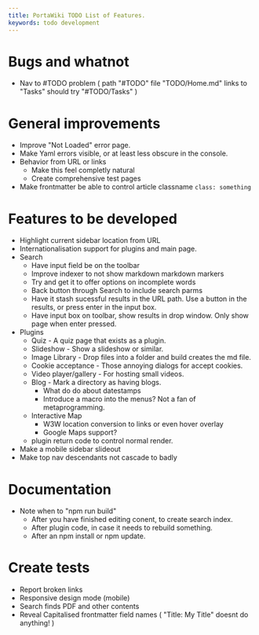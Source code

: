 ```yaml
---
title: PortaWiki TODO List of Features.
keywords: todo development
---
```


# Bugs and whatnot

* Nav to #TODO problem ( path "#TODO" file "TODO/Home.md" links to "Tasks" should try "#TODO/Tasks" )


# General improvements

* Improve "Not Loaded" error page.
* Make Yaml errors visible, or at least less obscure in the console.
* Behavior from URL or links
    * Make this feel completly natural
    * Create comprehensive test pages
* Make frontmatter be able to control article classname `class: something`

# Features to be developed

* Highlight current sidebar location from URL
* Internationalisation support for plugins and main page.
* Search 
    * Have input field be on the toolbar
    * Improve indexer to not show markdown markdown markers
    * Try and get it to offer options on incomplete words
    * Back button through Search to include search parms
    * Have it stash sucessful results in the URL path. Use a button in the results, or press enter in the input box.
    * Have input box on toolbar, show results in drop window. Only show page when enter pressed.
* Plugins
    * Quiz - A quiz page that exists as a plugin.
    * Slideshow - Show a slideshow or similar.
    * Image Library - Drop files into a folder and build creates the md file.
    * Cookie acceptance - Those annoying dialogs for accept cookies.
    * Video player/gallery - For hosting small videos.
    * Blog - Mark a directory as having blogs. 
        * What do do about datestamps
        * Introduce a macro into the menus? Not a fan of metaprogramming.
    * Interactive Map
        * W3W location conversion to links or even hover overlay
        * Google Maps support?
    * plugin return code to control normal render.
* Make a mobile sidebar slideout
* Make top nav descendants not cascade to badly

# Documentation

* Note when to "npm run build"
    * After you have finished editing conent, to create search index.
    * After plugin code, in case it needs to rebuild something.
    * After an npm install or npm update.

# Create tests

* Report broken links
* Responsive design mode (mobile)
* Search finds PDF and other contents
* Reveal Capitalised frontmatter field names ( "Title: My Title" doesnt do anything! )
